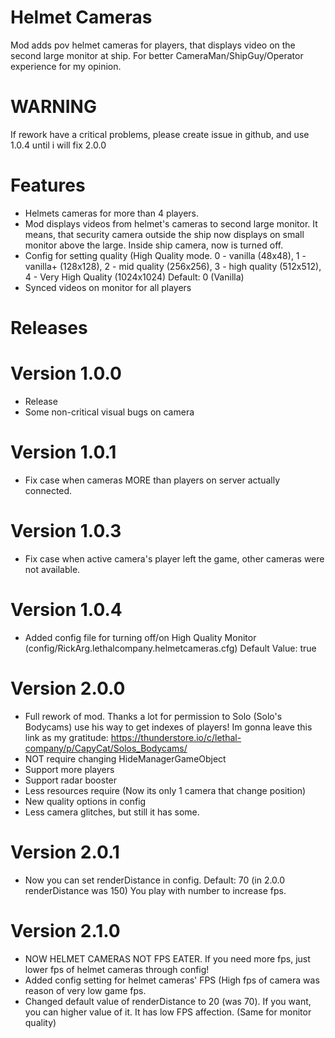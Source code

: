 # Helmet Cameras
Mod adds pov helmet cameras for players, that displays video on the second large monitor at ship. For better CameraMan/ShipGuy/Operator experience for my opinion.

# WARNING
If rework have a critical problems, please create issue in github, and use 1.0.4 until i will fix 2.0.0

# Features
- Helmets cameras for more than 4 players.
- Mod displays videos from helmet's cameras to second large monitor. It means, that security camera outside the ship now displays on small monitor above the large. Inside ship camera, now is turned off.
- Config for setting quality (High Quality mode. 0 - vanilla (48x48), 1 - vanilla+ (128x128), 2 - mid quality (256x256), 3 - high quality (512x512), 4 - Very High Quality (1024x1024) Default: 0 (Vanilla)
- Synced videos on monitor for all players

# Releases

# Version 1.0.0
- Release
- Some non-critical visual bugs on camera

# Version 1.0.1
- Fix case when cameras MORE than players on server actually connected.

# Version 1.0.3
- Fix case when active camera's player left the game, other cameras were not available.

# Version 1.0.4
- Added config file for turning off/on High Quality Monitor (config/RickArg.lethalcompany.helmetcameras.cfg) Default Value: true

# Version 2.0.0
- Full rework of mod. Thanks a lot for permission to Solo (Solo's Bodycams) use his way to get indexes of players! Im gonna leave this link as my gratitude: https://thunderstore.io/c/lethal-company/p/CapyCat/Solos_Bodycams/
- NOT require changing HideManagerGameObject
- Support more players
- Support radar booster
- Less resources require (Now its only 1 camera that change position)
- New quality options in config
- Less camera glitches, but still it has some.

# Version 2.0.1
- Now you can set renderDistance in config. Default: 70 (in 2.0.0 renderDistance was 150) You play with number to increase fps.

# Version 2.1.0
- NOW HELMET CAMERAS NOT FPS EATER. If you need more fps, just lower fps of helmet cameras through config!
- Added config setting for helmet cameras' FPS (High fps of camera was reason of very low game fps.
- Changed default value of renderDistance to 20 (was 70). If you want, you can higher value of it. It has low FPS affection. (Same for monitor quality)